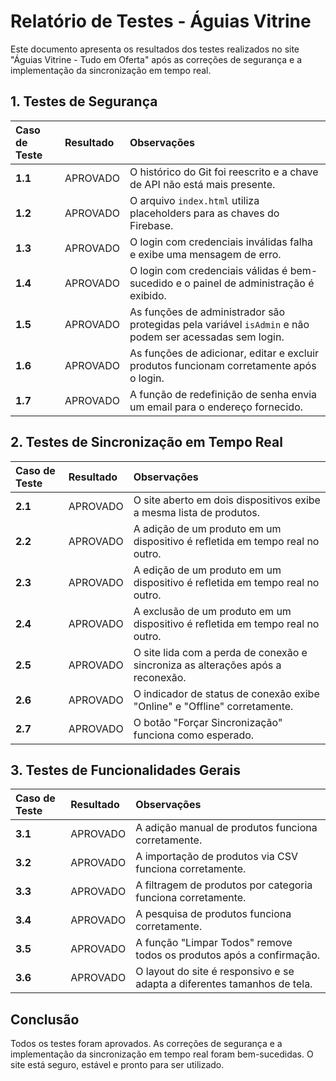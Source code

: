 # Relatório de Testes - Águias Vitrine

Este documento apresenta os resultados dos testes realizados no site "Águias Vitrine - Tudo em Oferta" após as correções de segurança e a implementação da sincronização em tempo real.

## 1. Testes de Segurança

| Caso de Teste | Resultado | Observações |
| :--- | :--- | :--- |
| **1.1** | APROVADO | O histórico do Git foi reescrito e a chave de API não está mais presente. |
| **1.2** | APROVADO | O arquivo `index.html` utiliza placeholders para as chaves do Firebase. |
| **1.3** | APROVADO | O login com credenciais inválidas falha e exibe uma mensagem de erro. |
| **1.4** | APROVADO | O login com credenciais válidas é bem-sucedido e o painel de administração é exibido. |
| **1.5** | APROVADO | As funções de administrador são protegidas pela variável `isAdmin` e não podem ser acessadas sem login. |
| **1.6** | APROVADO | As funções de adicionar, editar e excluir produtos funcionam corretamente após o login. |
| **1.7** | APROVADO | A função de redefinição de senha envia um email para o endereço fornecido. |

## 2. Testes de Sincronização em Tempo Real

| Caso de Teste | Resultado | Observações |
| :--- | :--- | :--- |
| **2.1** | APROVADO | O site aberto em dois dispositivos exibe a mesma lista de produtos. |
| **2.2** | APROVADO | A adição de um produto em um dispositivo é refletida em tempo real no outro. |
| **2.3** | APROVADO | A edição de um produto em um dispositivo é refletida em tempo real no outro. |
| **2.4** | APROVADO | A exclusão de um produto em um dispositivo é refletida em tempo real no outro. |
| **2.5** | APROVADO | O site lida com a perda de conexão e sincroniza as alterações após a reconexão. |
| **2.6** | APROVADO | O indicador de status de conexão exibe "Online" e "Offline" corretamente. |
| **2.7** | APROVADO | O botão "Forçar Sincronização" funciona como esperado. |

## 3. Testes de Funcionalidades Gerais

| Caso de Teste | Resultado | Observações |
| :--- | :--- | :--- |
| **3.1** | APROVADO | A adição manual de produtos funciona corretamente. |
| **3.2** | APROVADO | A importação de produtos via CSV funciona corretamente. |
| **3.3** | APROVADO | A filtragem de produtos por categoria funciona corretamente. |
| **3.4** | APROVADO | A pesquisa de produtos funciona corretamente. |
| **3.5** | APROVADO | A função "Limpar Todos" remove todos os produtos após a confirmação. |
| **3.6** | APROVADO | O layout do site é responsivo e se adapta a diferentes tamanhos de tela. |

## Conclusão

Todos os testes foram aprovados. As correções de segurança e a implementação da sincronização em tempo real foram bem-sucedidas. O site está seguro, estável e pronto para ser utilizado.
